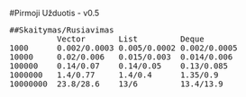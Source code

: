 #Pirmoji Užduotis - v0.5  
<pre>
##Skaitymas/Rusiavimas  
          Vector       List         Deque  
1000      0.002/0.0003 0.005/0.0002 0.002/0.0005  
10000     0.02/0.006   0.015/0.003  0.014/0.006  
100000    0.14/0.07    0.14/0.05    0.13/0.085  
1000000   1.4/0.77     1.4/0.4      1.35/0.9  
10000000  23.8/28.6    13/6         13.4/13.9  
</pre>
